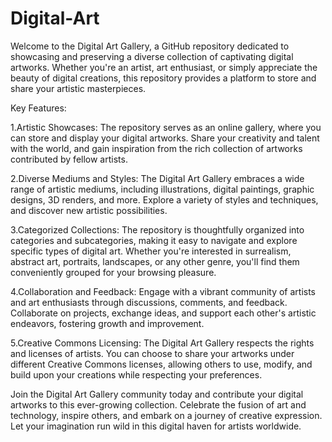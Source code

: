 # Digital-Art
Welcome to the Digital Art Gallery, a GitHub repository dedicated to showcasing and preserving a diverse collection of captivating digital artworks. Whether you're an artist, art enthusiast, or simply appreciate the beauty of digital creations, this repository provides a platform to store and share your artistic masterpieces.

Key Features:

1.Artistic Showcases: The repository serves as an online gallery, where you can store and display your digital artworks. Share your creativity and talent with the world, and gain inspiration from the rich collection of artworks contributed by fellow artists.

2.Diverse Mediums and Styles: The Digital Art Gallery embraces a wide range of artistic mediums, including illustrations, digital paintings, graphic designs, 3D renders, and more. Explore a variety of styles and techniques, and discover new artistic possibilities.

3.Categorized Collections: The repository is thoughtfully organized into categories and subcategories, making it easy to navigate and explore specific types of digital art. Whether you're interested in surrealism, abstract art, portraits, landscapes, or any other genre, you'll find them conveniently grouped for your browsing pleasure.

4.Collaboration and Feedback: Engage with a vibrant community of artists and art enthusiasts through discussions, comments, and feedback. Collaborate on projects, exchange ideas, and support each other's artistic endeavors, fostering growth and improvement.

5.Creative Commons Licensing: The Digital Art Gallery respects the rights and licenses of artists. You can choose to share your artworks under different Creative Commons licenses, allowing others to use, modify, and build upon your creations while respecting your preferences.

Join the Digital Art Gallery community today and contribute your digital artworks to this ever-growing collection. Celebrate the fusion of art and technology, inspire others, and embark on a journey of creative expression. Let your imagination run wild in this digital haven for artists worldwide.
